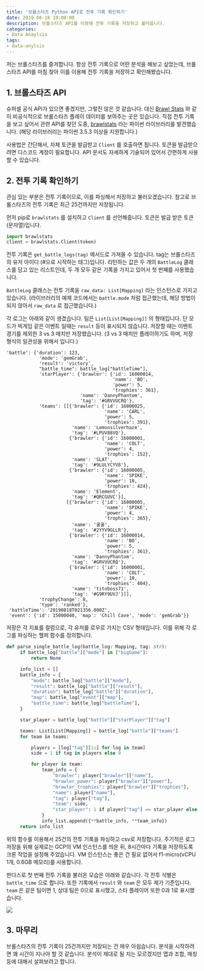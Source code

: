 ```yaml
---
title: '브롤스타즈 Python API로 전투 기록 확인하기'
date: 2019-08-18 19:00:00
description: 브롤스타즈 API를 이용해 전투 기록을 저장하고 불러옵니다.
categories:
- Data Anaylsis
tags:
- data-anylsis
---
```




저는 브롤스타즈를 즐겨합니다. 항상 전투 기록으로 어떤 분석을 해보고 싶었는데, 브롤스타즈 API를 마침 찾아 이를 이용해 전투 기록을 저장하고 확인해봤습니다.



## 1. 브롤스타즈 API

슈퍼셀 공식 API가 있으면 좋겠지만, 그렇진 않은 것 같습니다. 대신 [Brawl Stats](https://brawlstats.com/) 와 같이 비공식적으로 브롤스타즈 플레이 데이터를 보여주는 곳은 있습니다. 직접 전투 기록을 보고 싶어서 관련 API를 찾던 도중, [brawlstats](https://github.com/SharpBit/brawlstats) 라는 파이썬 라이브러리를 발견했습니다. (해당 라이브러리는 파이썬 3.5.3 이상을 지원합니다.)

사용법은 간단해서, 자체 토큰을 발급받고 `Client` 를 호출하면 됩니다. 토큰을 발급받으려면 디스코드 계정이 필요합니다. API 문서도 자세하게 기술되어 있어서 간편하게 사용할 수 있습니다.



## 2. 전투 기록 확인하기

관심 있는 부분은 전투 기록이므로, 이를 파싱해서 저장하고 불러오겠습니다. 참고로 브롤스타즈의 전투 기록은 최근 25건까지만 저장됩니다.

먼저 pip로 `brawlstats` 를 설치하고 `Client` 를 선언해줍니다. 토큰은 발급 받은 토큰 (문자열)입니다.

```python
import brawlstats
client = brawlstats.Client(token)
```



전투 기록은 `get_battle_logs(tag)` 메서드로 가져올 수 있습니다. tag는 브롤스타즈의 유저 아이디 (#으로 시작하는 태그)입니다. 리턴하는 값은 두 개의 `BattleLog` 클래스를 담고 있는 리스트인데, 두 개 모두 같은 기록을 가지고 있어서 첫 번째를 사용했습니다.

`BattleLog` 클래스는 전투 기록을 `raw_data: List[Mapping]` 라는 인스턴스로 가지고 있습니다. (라이브러리의 예제 코드에서는 `battle.mode` 처럼 접근했는데, 해당 방법이 되지 않아서 `raw_data` 로 접근했습니다.)

각 로그는 아래와 같이 생겼습니다. 팀은 `List[List[Mapping]]` 의 형태입니다. 단 모드가 빅게임 같은 이벤트 일때는 `result` 등이 표시되지 않습니다. 저장할 때는 이벤트 경기를 제외한 3 vs 3 매치만 저장했습니다. (3 vs 3 매치만 플레이하기도 하며, 저장 형식의 일관성을 위해서 입니다.)

```
'battle': {'duration': 123,
            'mode': 'gemGrab',
            'result': 'victory',
            "battle_time": battle_log["battleTime"],
            'starPlayer': {'brawler': {'id': 16000014,
                                       'name': 'BO',
                                       'power': 5,
                                       'trophies': 361},
                           'name': 'DannyPhantom',
                           'tag': '#GRVVUCRQ'},
            'teams': [[{'brawler': {'id': 16000025,
                                    'name': 'CARL',
                                    'power': 5,
                                    'trophies': 391},
                        'name': 'Lemonsilverhaze',
                        'tag': '#LPUV88VQ'},
                       {'brawler': {'id': 16000001,
                                    'name': 'COLT',
                                    'power': 4,
                                    'trophies': 152},
                        'name': 'SLAT',
                        'tag': '#9LULYCYV8'},
                       {'brawler': {'id': 16000005,
                                    'name': 'SPIKE',
                                    'power': 10,
                                    'trophies': 424},
                        'name': 'Element',
                        'tag': '#QRCGUVC'}],
                      [{'brawler': {'id': 16000005,
                                    'name': 'SPIKE',
                                    'power': 4,
                                    'trophies': 365},
                        'name': '꿀꿀',
                        'tag': '#2YYV9GLLR'},
                       {'brawler': {'id': 16000014,
                                    'name': 'BO',
                                    'power': 5,
                                    'trophies': 361},
                        'name': 'DannyPhantom',
                        'tag': '#GRVVUCRQ'},
                       {'brawler': {'id': 16000001,
                                    'name': 'COLT',
                                    'power': 10,
                                    'trophies': 404},
                        'name': 'titoboss71',
                        'tag': '#G9RY9UVJ'}]],
            'trophyChange': 8,
            'type': 'ranked'},
 'battleTime': '20190818T021356.000Z',
 'event': {'id': 15000040, 'map': 'Chill Cave', 'mode': 'gemGrab'}}
```



저장은 각 지표를 컬럼으로, 각 유저를 로우로 가지는 CSV 형태입니다. 이를 위해 각 로그를 파싱하는 헬퍼 함수를 정의합니다.

```python
def parse_single_battle_log(battle_log: Mapping, tag: str):
     if battle_log["battle"]["mode"] in ["bigGame"]:
         return None

     info_list = []
     battle_info = {
         "mode": battle_log["battle"]["mode"],
         "result": battle_log["battle"]["result"],
         "duration": battle_log["battle"]["duration"],
         "map": battle_log["event"]["map"],
         "battle_time": battle_log["battleTime"],
     }

     star_player = battle_log["battle"]["starPlayer"]["tag"]

     teams: List[List[Mapping]] = battle_log["battle"]["teams"]
     for team in teams:

         players = [log["tag"][1:] for log in team]
         side = 1 if tag in players else 0

         for player in team:
             team_info = {
                 "brawler": player["brawler"]["name"],
                 "brawler_power": player["brawler"]["power"],
                 "brawler_trophies": player["brawler"]["trophies"],
                 "name": player["name"],
                 "tag": player["tag"],
                 "team": side,
                 "star_player": 1 if player["tag"] == star_player else 0
             }
             info_list.append({**battle_info, **team_info})
     return info_list
```



위의 함수를 이용해서 25건의 전투 기록을 파싱하고 csv로 저장합니다. 주기적은 로그 저장을 위해 실제로는 GCP의 VM 인스턴스를 띄운 뒤, 8시간마다 기록을 저장하도록 크론 작업을 설정해 주었습니다. VM 인스턴스는 좋은 건 필요 없어서 f1-micro(vCPU 1개, 0.6GB 메모리)를 사용합니다.

판다스로 첫 번째 전투 기록을 불러온 모습은 아래와 같습니다. 각 전투 식별은 `battle_time` 으로 합니다. 또한 기록에서 `result` 와 `team` 은 모두 제가 기준입니다. `team` 은 같은 팀이면 1, 상대 팀은 0으로 표시했고, 스타 플레이어 또한 0과 1로 표시했습니다.

![](../../../md_src/BiXPgs7.png)



## 3. 마무리

브롤스타즈의 전투 기록이 25건까지만 저장되는 건 매우 아쉽습니다. 분석을 시작하려면 꽤 시간이 지나야 할 것 같습니다. 분석이 제대로 될 지는 모르겠지만 맵과 조합, 매칭 등에 대해서 살펴보려고 합니다.